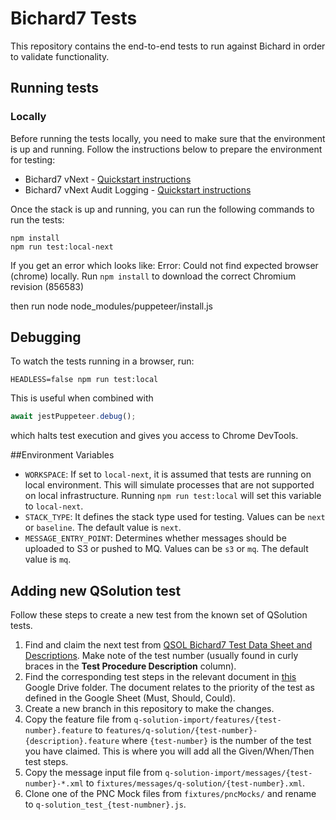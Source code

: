 # Bichard7 Tests

This repository contains the end-to-end tests to run against Bichard in order to validate functionality.

## Running tests

### Locally

Before running the tests locally, you need to make sure that the environment is up and running. Follow the instructions below to prepare the environment for testing:

- Bichard7 vNext - [Quickstart instructions](https://github.com/ministryofjustice/bichard7-next#quickstart-next-stack)
- Bichard7 vNext Audit Logging - [Quickstart instructions](https://github.com/ministryofjustice/bichard7-next-audit-logging#quickstart)

Once the stack is up and running, you can run the following commands to run the tests:

```
npm install
npm run test:local-next
```

If you get an error which looks like:
Error: Could not find expected browser (chrome) locally. Run `npm install` to download the correct Chromium revision (856583)

then run node node_modules/puppeteer/install.js

## Debugging

To watch the tests running in a browser, run:

```
HEADLESS=false npm run test:local
```

This is useful when combined with

```javascript
await jestPuppeteer.debug();
```

which halts test execution and gives you access to Chrome DevTools.

##Environment Variables

- `WORKSPACE`: If set to `local-next`, it is assumed that tests are running on local environment. This will simulate processes that are not supported on local infrastructure. Running `npm run test:local` will set this variable to `local-next`.
- `STACK_TYPE`: It defines the stack type used for testing. Values can be `next` or `baseline`. The default value is `next`.
- `MESSAGE_ENTRY_POINT`: Determines whether messages should be uploaded to S3 or pushed to MQ. Values can be `s3` or `mq`. The default value is `mq`.

## Adding new QSolution test

Follow these steps to create a new test from the known set of QSolution tests.

1. Find and claim the next test from [QSOL Bichard7 Test Data Sheet and Descriptions](https://docs.google.com/spreadsheets/d/1ThVvlCH4jqHB5d5dIJFal7jxRGIpMHbD/edit#gid=434542605). Make note of the test number (usually found in curly braces in the **Test Procedure Description** column).
2. Find the corresponding test steps in the relevant document in [this](https://drive.google.com/drive/u/1/folders/1muysADohx3LG64hAuNzuk4aKpTN33TrA) Google Drive folder. The document relates to the priority of the test as defined in the Google Sheet (Must, Should, Could).
3. Create a new branch in this repository to make the changes.
4. Copy the feature file from `q-solution-import/features/{test-number}.feature` to `features/q-solution/{test-number}-{description}.feature` where `{test-number}` is the number of the test you have claimed. This is where you will add all the Given/When/Then test steps.
5. Copy the message input file from `q-solution-import/messages/{test-number}-*.xml` to `fixtures/messages/q-solution/{test-number}.xml`.
6. Clone one of the PNC Mock files from `fixtures/pncMocks/` and rename to `q-solution_test_{test-numbner}.js`.
